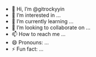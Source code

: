 - 👋 Hi, I’m @gitrockyyin
- 👀 I’m interested in ...
- 🌱 I’m currently learning ...
- 💞️ I’m looking to collaborate on ...
- 📫 How to reach me ...
- 😄 Pronouns: ...
- ⚡ Fun fact: ...

<!---
gitrockyyin/gitrockyyin is a ✨ special ✨ repository because its `README.md` (this file) appears on your GitHub profile.
You can click the Preview link to take a look at your changes.
--->
